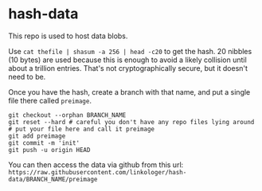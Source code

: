 # hash-data

This repo is used to host data blobs.

Use `cat thefile | shasum -a 256 | head -c20` to get the hash. 20 nibbles
(10 bytes) are used because this is enough to avoid a likely collision until
about a trillion entries. That's not cryptographically secure, but it doesn't
need to be.

Once you have the hash, create a branch with that name, and put a single file
there called `preimage`.

```
git checkout --orphan BRANCH_NAME
git reset --hard # careful you don't have any repo files lying around
# put your file here and call it preimage
git add preimage
git commit -m 'init'
git push -u origin HEAD
```

You can then access the data via github from this url:
`https://raw.githubusercontent.com/linkologer/hash-data/BRANCH_NAME/preimage`
